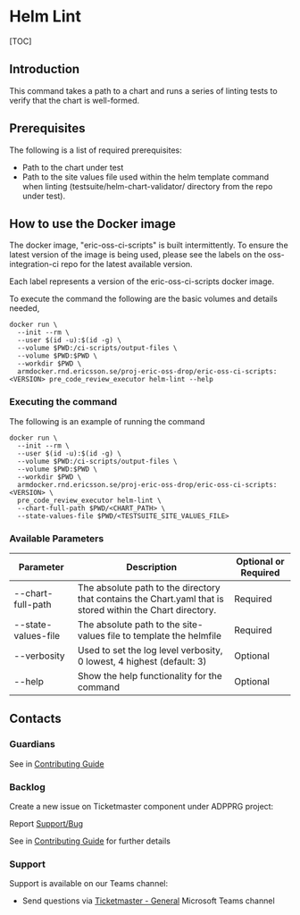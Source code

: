 # Helm Lint

[TOC]

## Introduction
This command takes a path to a chart and runs a series of linting tests to verify that the chart is well-formed.


## Prerequisites
The following is a list of required prerequisites:
- Path to the chart under test
- Path to the site values file used within the helm template command when linting (testsuite/helm-chart-validator/ directory from the repo under test).

## How to use the Docker image
The docker image, "eric-oss-ci-scripts" is built intermittently.
To ensure the latest version of the image is being used, please see the labels on the oss-integration-ci
repo for the latest available version.

Each label represents a version of the eric-oss-ci-scripts docker image.

To execute the command the following are the basic volumes and details needed,
```
docker run \
  --init --rm \
  --user $(id -u):$(id -g) \
  --volume $PWD:/ci-scripts/output-files \
  --volume $PWD:$PWD \
  --workdir $PWD \
  armdocker.rnd.ericsson.se/proj-eric-oss-drop/eric-oss-ci-scripts:<VERSION> pre_code_review_executor helm-lint --help
```

### Executing the command
The following is an example of running the command
```
docker run \
  --init --rm \
  --user $(id -u):$(id -g) \
  --volume $PWD:/ci-scripts/output-files \
  --volume $PWD:$PWD \
  --workdir $PWD \
  armdocker.rnd.ericsson.se/proj-eric-oss-drop/eric-oss-ci-scripts:<VERSION> \
  pre_code_review_executor helm-lint \
  --chart-full-path $PWD/<CHART_PATH> \
  --state-values-file $PWD/<TESTSUITE_SITE_VALUES_FILE>
```

### Available Parameters
| Parameter           | Description                                                                                                 | Optional or Required |
|---------------------|-------------------------------------------------------------------------------------------------------------|----------------------|
| --chart-full-path   | The absolute path to the directory that contains the Chart.yaml that is stored within the Chart directory.  | Required             |
| --state-values-file | The absolute path to the site-values file to template the helmfile                                          | Required             |
| --verbosity         | Used to set the log level verbosity, 0 lowest, 4 highest  (default: 3)                                      | Optional             |
| --help              | Show the help functionality for the command                                                                 | Optional             |

## Contacts

### Guardians

See in [Contributing Guide](../../../Contribution_Guide.md)

### Backlog

Create a new issue on Ticketmaster component under ADPPRG project:

Report [Support/Bug](https://jira-oss.seli.wh.rnd.internal.ericsson.com/browse/IDUN-4091)

See in [Contributing Guide](../../../Contribution_Guide.md) for further details

### Support

Support is available on our Teams channel:

- Send questions via
  [Ticketmaster - General](https://teams.microsoft.com/l/channel/19%3a9f5ed758e3a6405daffee42e0284268b%40thread.skype/General?groupId=1483901a-b5c4-445a-b707-aa7a5d0c1b4c&tenantId=92e84ceb-fbfd-47ab-be52-080c6b87953f)
  Microsoft Teams channel